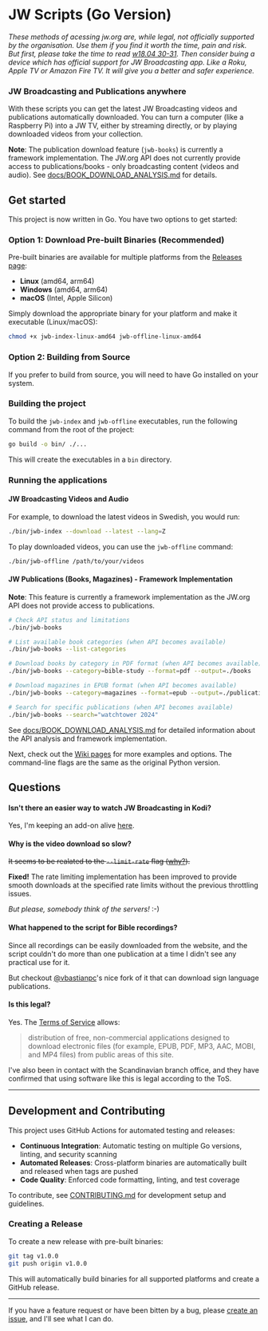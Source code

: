 # JW Scripts (Go Version)

*These methods of acessing jw.org are, while legal, not officially supported by the organisation. Use them if you find it worth the time, pain and risk. But first, please take the time to read [w18.04 30-31](https://wol.jw.org/en/wol/d/r1/lp-e/2018364). Then consider buing a device which has official support for JW Broadcasting app. Like a Roku, Apple TV or Amazon Fire TV. It will give you a better and safer experience.*

### JW Broadcasting and Publications anywhere

With these scripts you can get the latest JW Broadcasting videos and publications automatically downloaded. You can turn a computer (like a Raspberry Pi) into a JW TV, either by streaming directly, or by playing downloaded videos from your collection.

**Note**: The publication download feature (`jwb-books`) is currently a framework implementation. The JW.org API does not currently provide access to publications/books - only broadcasting content (videos and audio). See [docs/BOOK_DOWNLOAD_ANALYSIS.md](docs/BOOK_DOWNLOAD_ANALYSIS.md) for details.

## Get started

This project is now written in Go. You have two options to get started:

### Option 1: Download Pre-built Binaries (Recommended)

Pre-built binaries are available for multiple platforms from the [Releases page](https://github.com/darkace1998/jw-scripts/releases/latest):

- **Linux** (amd64, arm64)
- **Windows** (amd64, arm64) 
- **macOS** (Intel, Apple Silicon)

Simply download the appropriate binary for your platform and make it executable (Linux/macOS):
```bash
chmod +x jwb-index-linux-amd64 jwb-offline-linux-amd64
```

### Option 2: Building from Source

If you prefer to build from source, you will need to have Go installed on your system.

### Building the project

To build the `jwb-index` and `jwb-offline` executables, run the following command from the root of the project:

```bash
go build -o bin/ ./...
```

This will create the executables in a `bin` directory.

### Running the applications

#### JW Broadcasting Videos and Audio

For example, to download the latest videos in Swedish, you would run:

```bash
./bin/jwb-index --download --latest --lang=Z
```

To play downloaded videos, you can use the `jwb-offline` command:

```bash
./bin/jwb-offline /path/to/your/videos
```

#### JW Publications (Books, Magazines) - Framework Implementation

**Note**: This feature is currently a framework implementation as the JW.org API does not provide access to publications.

```bash
# Check API status and limitations
./bin/jwb-books

# List available book categories (when API becomes available)
./bin/jwb-books --list-categories

# Download books by category in PDF format (when API becomes available)  
./bin/jwb-books --category=bible-study --format=pdf --output=./books

# Download magazines in EPUB format (when API becomes available)
./bin/jwb-books --category=magazines --format=epub --output=./publications

# Search for specific publications (when API becomes available)
./bin/jwb-books --search="watchtower 2024"
```

See [docs/BOOK_DOWNLOAD_ANALYSIS.md](docs/BOOK_DOWNLOAD_ANALYSIS.md) for detailed information about the API analysis and framework implementation.

Next, check out the [Wiki pages](https://github.com/allejok96/jw-scripts/wiki) for more examples and options. The command-line flags are the same as the original Python version.

## Questions

#### Isn't there an easier way to watch JW Broadcasting in Kodi?

Yes, I'm keeping an add-on alive [here](https://github.com/allejok96/plugin.video.jwb-unofficial).

#### Why is the video download so slow?

~~It seems to be realated to the `--limit-rate` flag ([why?](https://github.com/allejok96/jw-scripts/wiki/How-it-works#batch-downloading)).~~ 

**Fixed!** The rate limiting implementation has been improved to provide smooth downloads at the specified rate limits without the previous throttling issues.

*But please, somebody think of the servers!* :-)

#### What happened to the script for Bible recordings?

Since all recordings can be easily downloaded from the website, and the script couldn't do more than one publication at a time I didn't see any practical use for it.

But checkout [@vbastianpc](https://github.com/vbastianpc)'s nice fork of it that can download sign language publications.

#### Is this legal?

Yes. The [Terms of Service](http://www.jw.org/en/terms-of-use/) allows:

> distribution of free, non-commercial applications designed to download electronic files (for example, EPUB, PDF, MP3, AAC, MOBI, and MP4 files) from public areas of this site.

I've also been in contact with the Scandinavian branch office, and they have confirmed that using software like this is legal according to the ToS.

___

## Development and Contributing

This project uses GitHub Actions for automated testing and releases:

- **Continuous Integration**: Automatic testing on multiple Go versions, linting, and security scanning
- **Automated Releases**: Cross-platform binaries are automatically built and released when tags are pushed
- **Code Quality**: Enforced code formatting, linting, and test coverage

To contribute, see [CONTRIBUTING.md](CONTRIBUTING.md) for development setup and guidelines.

### Creating a Release

To create a new release with pre-built binaries:

```bash
git tag v1.0.0
git push origin v1.0.0
```

This will automatically build binaries for all supported platforms and create a GitHub release.

___

If you have a feature request or have been bitten by a bug, please [create an issue](https://github.com/allejok96/jw-scripts/issues), and I'll see what I can do.
